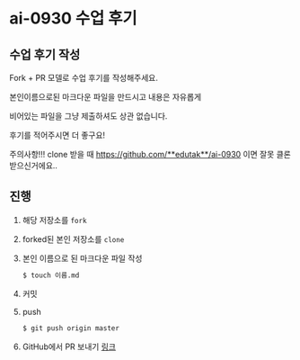 # ai-0930 수업 후기

## 수업 후기 작성

Fork + PR 모델로 수업 후기를 작성해주세요.

본인이름으로된 마크다운 파일을 만드시고 내용은 자유롭게

비어있는 파일을 그냥 제출하셔도 상관 없습니다.

후기를 적어주시면 더 좋구요!

주의사항!!! clone 받을 때 https://github.com/**edutak**/ai-0930 이면 잘못 클론 받으신거에요..


## 진행

1. 해당 저장소를 `fork`

2. forked된 본인 저장소를 `clone` 

3. 본인 이름으로 된 마크다운 파일 작성 
   ```bash
   $ touch 이름.md
   ```
   
4. 커밋

5. push
    ```bash
    $ git push origin master
    ```
    
6. GitHub에서 PR 보내기 [링크](https://docs.github.com/en/github/collaborating-with-pull-requests/proposing-changes-to-your-work-with-pull-requests/creating-a-pull-request-from-a-fork)
